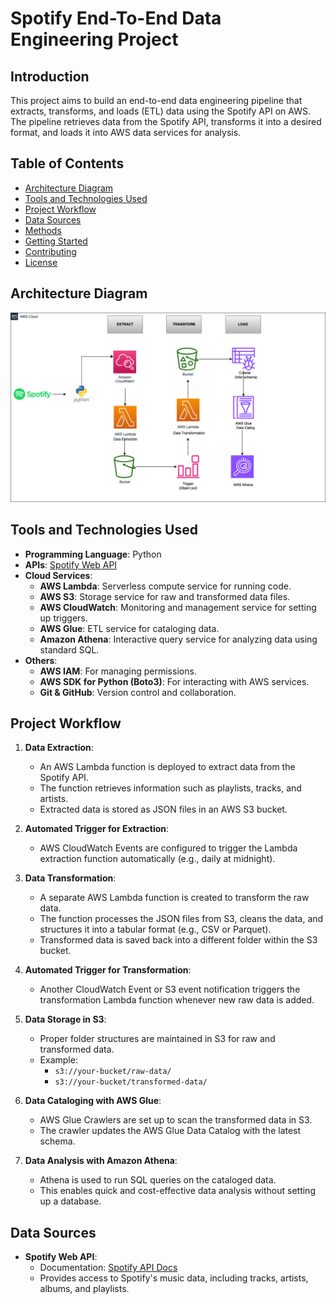 # Spotify End-To-End Data Engineering Project

## Introduction

This project aims to build an end-to-end data engineering pipeline that extracts, transforms, and loads (ETL) data using the Spotify API on AWS. The pipeline retrieves data from the Spotify API, transforms it into a desired format, and loads it into AWS data services for analysis.

## Table of Contents

- [Architecture Diagram](#architecture-diagram)
- [Tools and Technologies Used](#tools-and-technologies-used)
- [Project Workflow](#project-workflow)
- [Data Sources](#data-sources)
- [Methods](#methods)
- [Getting Started](#getting-started)
- [Contributing](#contributing)
- [License](#license)

## Architecture Diagram

![Architecture Diagram](https://github.com/mgeethika/spotify-ETL-pipeline-with-AWS/blob/main/architecture.drawio%20(1).png)


## Tools and Technologies Used

- **Programming Language**: Python
- **APIs**: [Spotify Web API](https://developer.spotify.com/documentation/web-api/)
- **Cloud Services**:
  - **AWS Lambda**: Serverless compute service for running code.
  - **AWS S3**: Storage service for raw and transformed data files.
  - **AWS CloudWatch**: Monitoring and management service for setting up triggers.
  - **AWS Glue**: ETL service for cataloging data.
  - **Amazon Athena**: Interactive query service for analyzing data using standard SQL.
- **Others**:
  - **AWS IAM**: For managing permissions.
  - **AWS SDK for Python (Boto3)**: For interacting with AWS services.
  - **Git & GitHub**: Version control and collaboration.

## Project Workflow

1. **Data Extraction**:
   - An AWS Lambda function is deployed to extract data from the Spotify API.
   - The function retrieves information such as playlists, tracks, and artists.
   - Extracted data is stored as JSON files in an AWS S3 bucket.

2. **Automated Trigger for Extraction**:
   - AWS CloudWatch Events are configured to trigger the Lambda extraction function automatically (e.g., daily at midnight).

3. **Data Transformation**:
   - A separate AWS Lambda function is created to transform the raw data.
   - The function processes the JSON files from S3, cleans the data, and structures it into a tabular format (e.g., CSV or Parquet).
   - Transformed data is saved back into a different folder within the S3 bucket.

4. **Automated Trigger for Transformation**:
   - Another CloudWatch Event or S3 event notification triggers the transformation Lambda function whenever new raw data is added.

5. **Data Storage in S3**:
   - Proper folder structures are maintained in S3 for raw and transformed data.
   - Example:
     - `s3://your-bucket/raw-data/`
     - `s3://your-bucket/transformed-data/`

6. **Data Cataloging with AWS Glue**:
   - AWS Glue Crawlers are set up to scan the transformed data in S3.
   - The crawler updates the AWS Glue Data Catalog with the latest schema.

7. **Data Analysis with Amazon Athena**:
   - Athena is used to run SQL queries on the cataloged data.
   - This enables quick and cost-effective data analysis without setting up a database.

## Data Sources

- **Spotify Web API**:
  - Documentation: [Spotify API Docs](https://developer.spotify.com/documentation/web-api/)
  - Provides access to Spotify's music data, including tracks, artists, albums, and playlists.



